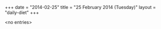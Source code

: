 +++
date = "2014-02-25"
title = "25 February 2014 (Tuesday)"
layout = "daily-diet"
+++

\<no entries\>
